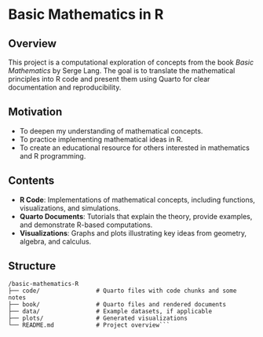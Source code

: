 # **Basic Mathematics in R**

## **Overview**
This project is a computational exploration of concepts from the book *Basic Mathematics* by Serge Lang. The goal is to translate the mathematical principles into R code and present them using Quarto for clear documentation and reproducibility.

## **Motivation**
- To deepen my understanding of mathematical concepts.
- To practice implementing mathematical ideas in R.
- To create an educational resource for others interested in mathematics and R programming.

## **Contents**
- **R Code**: Implementations of mathematical concepts, including functions, visualizations, and simulations.
- **Quarto Documents**: Tutorials that explain the theory, provide examples, and demonstrate R-based computations.
- **Visualizations**: Graphs and plots illustrating key ideas from geometry, algebra, and calculus.

## **Structure**
```plaintext
/basic-mathematics-R
├── code/                # Quarto files with code chunks and some notes
├── book/                # Quarto files and rendered documents
├── data/                # Example datasets, if applicable
├── plots/               # Generated visualizations
└── README.md            # Project overview```

